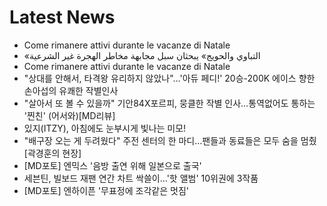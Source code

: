 # Latest News
-  Come rimanere attivi durante le vacanze di Natale
-  «التباوي والحويج» يبحثان سبل مجابهة مخاطر الهجرة غير الشرعية
-  Come rimanere attivi durante le vacanze di Natale
-  "상대를 안해서, 타격왕 유리하지 않았나"…'아듀 페디!' 20승-200K 에이스 향한 손아섭의 유쾌한 작별인사
-  "살아서 또 볼 수 있을까" 기안84X포르피, 뭉클한 작별 인사…통역없어도 통하는 '찐친' (어서와)[MD리뷰]
-  있지(ITZY), 아침에도 눈부시게 빛나는 미모!
-  "배구장 오는 게 두려웠다" 주전 센터의 한 마디…팬들과 동료들은 모두 숨을 멈췄 [곽경훈의 현장]
-  [MD포토] 엔믹스 '음방 출연 위해 일본으로 출국'
-  세븐틴, 빌보드 재팬 연간 차트 싹쓸이…'핫 앨범' 10위권에 3작품
-  [MD포토] 엔하이픈 '무표정에 조각같은 멋짐'
